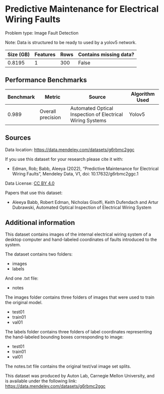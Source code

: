 # Predictive Maintenance for Electrical Wiring Faults

Problem type: Image Fault Detection

Note: Data is structured to be ready to used by a yolov5 network.

| Size (GB) | Features | Rows | Contains missing data? |
| --------- | -------- | ---- | ---------------------- |
| 0.8195    | 1        | 300  | False                  |

## Performance Benchmarks

| Benchmark | Metric            | Source                                                    | Algorithm Used |
| --------- | ----------------- | --------------------------------------------------------- | -------------- |
| 0.989     | Overall precision | Automated Optical Inspection of Electrical Wiring Systems | Yolov5         |
## Sources

Data location: https://data.mendeley.com/datasets/g6rbmc2ggc

If you use this dataset for your research please cite it with:

- Edman, Rob; Babb, Aleeya (2022), “Predictive Maintenance for Electrical Wiring Faults”, Mendeley Data, V1, doi: 10.17632/g6rbmc2ggc.1

Data License: [CC BY 4.0](https://creativecommons.org/licenses/by/4.0/)

Papers that use this dataset:

- Aleeya Babb, Robert Edman, Nicholas Gisolfi, Keith Dufendach and Artur Dubrawski, Automated Optical Inspection of Electrical Wiring System

## Additional information

This dataset contains images of the internal electrical wiring system of a desktop computer and hand-labeled coordinates of faults introduced to the system.

The dataset contains two folders:
- images
- labels

And one .txt file:
- notes

The images folder contains three folders of images that were used to train the original model.
- test01
- train01
- val01

The labels folder contains three folders of label coordinates representing the hand-labeled bounding boxes corresponding to image:
- test01
- train01
- val01

The notes.txt file contains the original test/val image set splits.

This dataset was produced by Auton Lab, Carnegie Mellon University, and is available under the following link:
https://data.mendeley.com/datasets/g6rbmc2ggc
